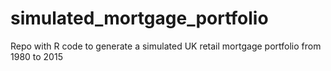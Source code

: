 # simulated_mortgage_portfolio
Repo with R code to generate a simulated UK retail mortgage portfolio from 1980 to 2015
